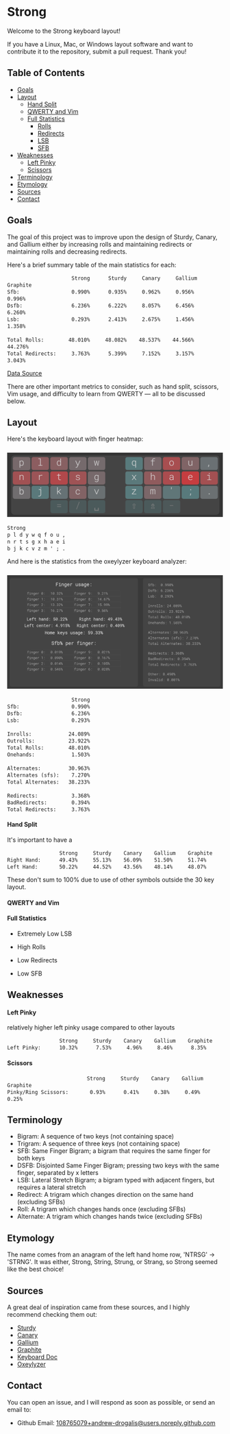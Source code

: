 
# Strong

Welcome to the Strong keyboard layout!

If you have a Linux, Mac, or Windows layout software and want to contribute it to the repository, submit a pull request. Thank you!

## Table of Contents

* [Goals](#Goals)
* [Layout](#Layout)
    * [Hand Split](#Hand-Split)
    * [QWERTY and Vim](#QWERTY-and-Vim)
    * [Full Statistics](#Full-Statistics)
        * [Rolls](#Rolls)
        * [Redirects](#Redirects)
        * [LSB](#LSB)
        * [SFB](#SFB)
* [Weaknesses](#Weaknesses)
    * [Left Pinky](Left-Pinky)
    * [Scissors](Scissors)
* [Terminology](#Terminology)
* [Etymology](#Etymology)
* [Sources](#Sources)
* [Contact](#Contact)

## Goals

The goal of this project was to improve upon the design of Sturdy, Canary, and Gallium either by increasing rolls and maintaining redirects or maintaining rolls and decreasing redirects.

Here's a brief summary table of the main statistics for each:

```
                     Strong      Sturdy     Canary     Gallium    Graphite
Sfb:                 0.990%      0.935%     0.962%     0.956%     0.996% 
Dsfb:                6.236%      6.222%     8.057%     6.456%     6.260%
Lsb:                 0.293%      2.413%     2.675%     1.456%     1.358%

Total Rolls:        48.010%     48.082%    48.537%    44.566%    44.276%
Total Redirects:     3.763%      5.399%     7.152%     3.157%     3.043%
```
[Data Source](https://getreuer.info/posts/keyboards/alt-layouts/stats.html)

There are other important metrics to consider, such as hand split, scissors, Vim usage, and difficulty to learn from QWERTY — all to be discussed below.

## Layout

Here's the keyboard layout with finger heatmap:

<img src="https://raw.githubusercontent.com/andrew-drogalis/Strong/main/strong-layout.png" alt="Strong Alt Keyboard" style="padding-top: 10px;">

```
Strong
p l d y w q f o u ,
n r t s g x h a e i
b j k c v z m ' ; .
```

And here is the statistics from the oxeylyzer keyboard analyzer:

<img src="https://raw.githubusercontent.com/andrew-drogalis/Strong/main/strong-stats.png" alt="Strong Alt Keyboard" style="padding-top: 10px;">

```
                     Strong
Sfb:                 0.990%
Dsfb:                6.236%
Lsb:                 0.293% 

Inrolls:            24.089%
Outrolls:           23.922%
Total Rolls:        48.010%
Onehands:            1.503%

Alternates:         30.963%
Alternates (sfs):    7.270%  
Total Alternates:   38.233%

Redirects:           3.368%
BadRedirects:        0.394%
Total Redirects:     3.763%
```

#### Hand Split

It's important to have a

```
                 Strong     Sturdy    Canary    Gallium    Graphite
Right Hand:      49.43%     55.13%    56.09%    51.50%     51.74%
Left Hand:       50.22%     44.52%    43.56%    48.14%     48.07%
```

These don't sum to 100% due to use of other symbols outside the 30 key layout.

#### QWERTY and Vim

#### Full Statistics

- Extremely Low LSB

- High Rolls

- Low Redirects

- Low SFB

## Weaknesses

#### Left Pinky

relatively higher left pinky usage compared to other layouts


```
                 Strong     Sturdy    Canary    Gallium    Graphite 
Left Pinky:      10.32%      7.53%     4.96%     8.46%      8.35%
```

#### Scissors

```
                          Strong     Sturdy    Canary    Gallium    Graphite
Pinky/Ring Scissors:       0.93%      0.41%     0.38%     0.49%      0.25%
```


## Terminology

- Bigram: A sequence of two keys (not containing space)
- Trigram: A sequence of three keys (not containing space)
- SFB: Same Finger Bigram; a bigram that requires the same finger for both keys
- DSFB: Disjointed Same Finger Bigram; pressing two keys with the same finger, separated by x letters
- LSB: Lateral Stretch Bigram; a bigram typed with adjacent fingers, but requires a lateral stretch
- Redirect: A trigram which changes direction on the same hand (excluding SFBs)
- Roll: A trigram which changes hands once (excluding SFBs)
- Alternate: A trigram which changes hands twice (excluding SFBs)

## Etymology

The name comes from an anagram of the left hand home row, 'NTRSG' -> 'STRNG'. It was either, Strong, String, Strung, or Strang, so Strong seemed like the best choice!

## Sources

A great deal of inspiration came from these sources, and I highly recommend checking them out:

- [Sturdy](https://oxey.dev/sturdy/index.html)
- [Canary](https://github.com/Apsu/Canary)
- [Gallium](https://github.com/GalileoBlues/Gallium)
- [Graphite](https://github.com/rdavison/graphite-layout)
- [Keyboard Doc](https://docs.google.com/document/d/1_a5Nzbkwyk1o0bvTctZrtgsee9jSP-6I0q3A0_9Mzm0/edit#heading=h.rnpdk4wy8guw)
- [Oxeylyzer](https://github.com/O-X-E-Y/oxeylyzer)

## Contact

You can open an issue, and I will respond as soon as possible, or send an email to:

- Github Email: [108765079+andrew-drogalis@users.noreply.github.com](mailto:108765079+andrew-drogalis@users.noreply.github.com)
